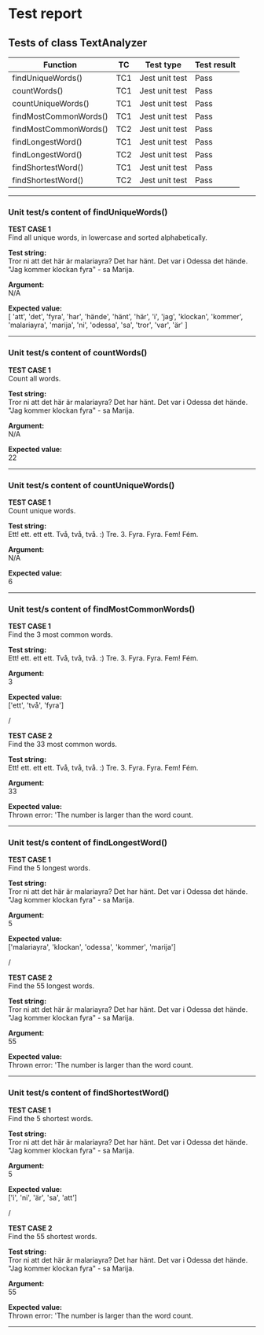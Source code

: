 # Test report

## Tests of class TextAnalyzer
| Function | TC | Test type | Test result |
| -------- | ------- | ------- | ------- |
| findUniqueWords() | TC1 | Jest unit test | Pass |
| countWords() | TC1 | Jest unit test | Pass |
| countUniqueWords() | TC1 | Jest unit test | Pass |
| findMostCommonWords() | TC1 | Jest unit test | Pass |
| findMostCommonWords() | TC2 | Jest unit test | Pass |
| findLongestWord() | TC1 | Jest unit test | Pass |
| findLongestWord() | TC2 | Jest unit test | Pass |
| findShortestWord() | TC1 | Jest unit test | Pass |
| findShortestWord() | TC2 | Jest unit test | Pass |

---

### Unit test/s content of findUniqueWords()
**TEST CASE 1**\
Find all unique words, in lowercase and sorted alphabetically.

**Test string:**\
Tror ni att det här är malariayra? Det har hänt. Det var i Odessa det hände. "Jag kommer klockan fyra" - sa Marija.

**Argument:**\
N/A

**Expected value:**\
[ 'att', 'det', 'fyra', 'har', 'hände', 'hänt', 'här', 'i', 'jag', 'klockan', 'kommer', 'malariayra', 'marija', 'ni', 'odessa', 'sa', 'tror', 'var', 'är' ]

---

### Unit test/s content of countWords()
**TEST CASE 1**\
Count all words.

**Test string:**\
Tror ni att det här är malariayra? Det har hänt. Det var i Odessa det hände. "Jag kommer klockan fyra" - sa Marija.

**Argument:**\
N/A

**Expected value:**\
22

---

### Unit test/s content of countUniqueWords()
**TEST CASE 1**\
Count unique words.

**Test string:**\
Ett! ett. ett ett. Två, två, två. :) Tre. 3. Fyra. Fyra. Fem! Fém.

**Argument:**\
N/A

**Expected value:**\
6

---

### Unit test/s content of findMostCommonWords()
**TEST CASE 1**\
Find the 3 most common words.

**Test string:**\
Ett! ett. ett ett. Två, två, två. :) Tre. 3. Fyra. Fyra. Fem! Fém.

**Argument:**\
3

**Expected value:**\
['ett', 'två', 'fyra']

/

**TEST CASE 2**\
Find the 33 most common words.

**Test string:**\
Ett! ett. ett ett. Två, två, två. :) Tre. 3. Fyra. Fyra. Fem! Fém.

**Argument:**\
33

**Expected value:**\
Thrown error: 'The number is larger than the word count.

---

### Unit test/s content of findLongestWord()
**TEST CASE 1**\
Find the 5 longest words.

**Test string:**\
Tror ni att det här är malariayra? Det har hänt. Det var i Odessa det hände. "Jag kommer klockan fyra" - sa Marija.

**Argument:**\
5

**Expected value:**\
['malariayra', 'klockan', 'odessa', 'kommer', 'marija']

/

**TEST CASE 2**\
Find the 55 longest words.

**Test string:**\
Tror ni att det här är malariayra? Det har hänt. Det var i Odessa det hände. "Jag kommer klockan fyra" - sa Marija.

**Argument:**\
55

**Expected value:**\
Thrown error: 'The number is larger than the word count.

---

### Unit test/s content of findShortestWord()
**TEST CASE 1**\
Find the 5 shortest words.

**Test string:**\
Tror ni att det här är malariayra? Det har hänt. Det var i Odessa det hände. "Jag kommer klockan fyra" - sa Marija.

**Argument:**\
5

**Expected value:**\
['i', 'ni', 'är', 'sa', 'att']

/

**TEST CASE 2**\
Find the 55 shortest words.

**Test string:**\
Tror ni att det här är malariayra? Det har hänt. Det var i Odessa det hände. "Jag kommer klockan fyra" - sa Marija.

**Argument:**\
55

**Expected value:**\
Thrown error: 'The number is larger than the word count.

---
